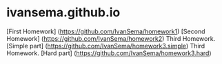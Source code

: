 # ivansema.github.io
[First Homework] (https://github.com/IvanSema/homework1)
[Second Homework] (https://github.com/IvanSema/homework2) 
Third Homework. [Simple part] (https://github.com/IvanSema/homework3.simple)
Third Homework. [Hard part] (https://github.com/IvanSema/homework3.hard)